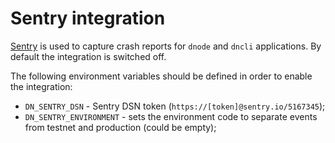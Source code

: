 # Sentry integration

[Sentry](https://sentry.io) is used to capture crash reports for `dnode` and `dncli` applications.
By default the integration is switched off.

The following environment variables should be defined in order to enable the integration:
* `DN_SENTRY_DSN` - Sentry DSN token (`https://[token]@sentry.io/5167345`);
* `DN_SENTRY_ENVIRONMENT` - sets the environment code to separate events from testnet and production (could be empty);
